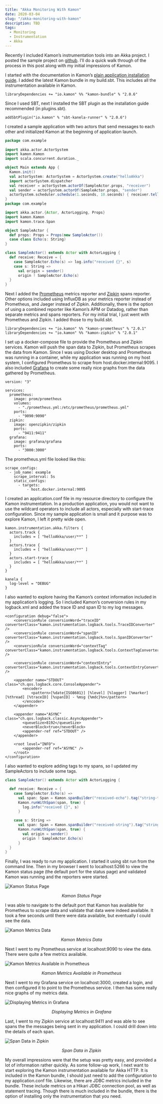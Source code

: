```yaml
---
title: "Akka Monitoring With Kamon"
date: 2020-03-04
slug: "/akka-monitoring-with-kamon"
description: TBD
tags:
  - Monitoring
  - Instrumentation
  - Akka
---
```

Recently I included Kamon’s instrumentation tools into an Akka project. I posted the sample project on
[github](https://github.com/dumpsterfireproject/kamon-sample). I’ll do a quick walk through of the process in this post along
with my initial impressions of Kamon.

I started with the documentation in Kamon’s [plain application installation guide](https://kamon.io/docs/latest/guides/installation/plain-application/).
I added the latest Kamon bundle in my build.sbt. This includes all the instrumentation available in Kamon.

```
libraryDependencies += "io.kamon" %% "kamon-bundle" % "2.0.6"
```

Since I used SBT, next I installed the SBT plugin as the installation guide recommended (in plugins.sbt).

```
addSbtPlugin("io.kamon" % "sbt-kanela-runner" % "2.0.6")
```

I created a sample application with two actors that send messages to each other and initialized Kamon at the beginning of
application launch.

```scala
package com.example
 
import akka.actor.ActorSystem
import kamon.Kamon
import scala.concurrent.duration._

object Main extends App {
  Kamon.init()
  val actorSystem: ActorSystem = ActorSystem.create("helloAkka")
  import actorSystem.dispatcher
  val receiver = actorSystem.actorOf(SampleActor.props, "receiver")
  val sender = actorSystem.actorOf(SampleActor.props, "sender")
  actorSystem.scheduler.schedule(1.seconds, 10.seconds) { receiver.tell("Hello", sender) }
}
package com.example

import akka.actor.{Actor, ActorLogging, Props}
import kamon.Kamon
import kamon.trace.Span

object SampleActor {
  def props: Props = Props(new SampleActor())
  case class Echo(s: String)
}

class SampleActor() extends Actor with ActorLogging {
  def receive: Receive = {
    case SampleActor.Echo(s) => log.info("received {}", s)
    case s: String =>
      val origin = sender()
      origin ! SampleActor.Echo(s)
  }
}
```

Next I added the [Prometheus](https://prometheus.io/docs/introduction/overview/) metrics reporter and
[Zipkin](https://zipkin.io/) spans reporter. Other options included using InfluxDB as your metrics reporter instead of
Prometheus, and Jaeger instead of Zipkin. Additionally, there is the option of using a combined reporter like Kamon’s APM
or Datadog, rather than separate metrics and spans reporters. For my initial trial, I just went with Prometheus and Zipkin.
I added those to my build.sbt.

```
libraryDependencies += "io.kamon" %% "kamon-prometheus" % "2.0.1"
libraryDependencies += "io.kamon" %% "kamon-zipkin" % "2.0.1"
```

I set up a docker-compose file to provide the Prometheus and Zipkin services. Kamon will push the span data to Zipkin, but
Prometheus scrapes the data from Kamon. Since I was using Docker desktop and Prometheus was running in a container, while my
application was running on my host system, I configured Prometheus to scrape from host.docker.internal:9095. I also included
[Grafana](https://grafana.com/grafana/) to create some really nice graphs from the data gathered by Prometheus.

```
version: "3"

services:
  prometheus:
    image: prom/prometheus
    volumes:
      - "./prometheus.yml:/etc/prometheus/prometheus.yml"
    ports:
      - "9090:9090"
  zipkin:
    image: openzipkin/zipkin
    ports:
      - "9411:9411"
  grafana:
    image: grafana/grafana
    ports:
      - "3000:3000"
```

The prometheus.yml file looked like this:

```
scrape_configs:
  - job_name: example
    scrape_interval: 5s
    static_configs:
      - targets:
          - host.docker.internal:9095
```

I created an application.conf file in my resource directory to configure the Kamon instrumentation. In a production application,
you would not want to use the wildcard operators to include all actors, especially with start-trace configuration. Since my
sample application is small and it purpose was to explore Kamon, I left it pretty wide open.

```
kamon.instrumentation.akka.filters {
  actors.track {
    includes = [ "helloAkka/user/**" ]
  }
  actors.trace {
    includes = [ "helloAkka/user/**" ]
  }
  actors.start-trace {
    includes = [ "helloAkka/user/**" ]
  }
}

kanela {
  log-level = "DEBUG"
}
```

I also wanted to explore having the Kamon’s context information included in my application’s logging. So I included Kamon’s
conversion rules in my logback.xml and added the trace ID and span ID to my log messages.

```
<configuration debug="false">
    <conversionRule conversionWord="traceID" converterClass="kamon.instrumentation.logback.tools.TraceIDConverter" />
    <conversionRule conversionWord="spanID" converterClass="kamon.instrumentation.logback.tools.SpanIDConverter" />
    <conversionRule conversionWord="contextTag" converterClass="kamon.instrumentation.logback.tools.ContextTagConverter" />

    <conversionRule conversionWord="contextEntry" converterClass="kamon.instrumentation.logback.tools.ContextEntryConverter" />

    <appender name="STDOUT" class="ch.qos.logback.core.ConsoleAppender">
        <encoder>
            <pattern>[%date{ISO8601}] [%level] [%logger] [%marker] [%thread] [%traceID] [%spanID] - %msg {%mdc}%n</pattern>
        </encoder>
    </appender>

    <appender name="ASYNC" class="ch.qos.logback.classic.AsyncAppender">
        <queueSize>8192</queueSize>
        <neverBlock>true</neverBlock>
        <appender-ref ref="STDOUT" />
    </appender>

    <root level="INFO">
        <appender-ref ref="ASYNC" />
    </root>
</configuration>
```

I also wanted to explore adding tags to my spans, so I updated my SampleActors to include some tags.

```scala
class SampleActor() extends Actor with ActorLogging {

  def receive: Receive = {
    case SampleActor.Echo(s) =>
      val span: Span = Kamon.spanBuilder("received-echo").tag("string-tag", "echo").start()
      Kamon.runWithSpan(span, true) {
        log.info("received {}", s)
      }

    case s: String =>
      val span: Span = Kamon.spanBuilder("received-string").tag("string-tag", "hello").start()
      Kamon.runWithSpan(span, true) {
        val origin = sender()
        origin ! SampleActor.Echo(s)
      }
  }
}
```

Finally, I was ready to run my application. I started it using sbt run from the command line. Then in my browser I went to
localhost:5266 to view the Kamon status page (the default port for the status page) and validated Kamon was running and the
reporters were started.

![Kamon Status Page](Screen-Shot-2020-02-27-at-2.53.01-PM.png)

<figcaption align="center">

*Kamon Status Page*

</figcaption>

I was able to navigate to the default port that Kamon has available for Prometheus to scrape data and validate that data were
indeed available. It took a few seconds until there were data available, but eventually I could see the data.

![Kamon Metrics Data](Screen-Shot-2020-02-27-at-2.59.36-PM.png)

<figcaption align="center">

*Kamon Metrics Data*

</figcaption>

Next I went to my Prometheus service at localhost:9090 to view the data. There were quite a few metrics available.

![Kamon Metrics Available in Prometheus](Screen-Shot-2020-02-27-at-2.52.41-PM.png)

<figcaption align="center">

*Kamon Metrics Available in Prometheus*

</figcaption>

Next I went to my Grafana service on localhost:3000, created a login, and then configured it to point to the Prometheus service.
I then has some really nice graphs of my metrics data.

![Displaying Metrics in Grafana](Screen-Shot-2020-02-27-at-2.55.45-PM.png)

<figcaption align="center">

*Displaying Metrics in Grafana*

</figcaption>

Last, I went to my Zipkin service at localhost:9411 and was able to see spans the the messages being sent in my application. I
could drill down into the details of each span.

![Span Data in Zipkin](Screen-Shot-2020-02-27-at-2.53.08-PM.png)

<figcaption align="center">

*Span Data in Zipkin*

</figcaption>

My overall impressions were that the setup was pretty easy, and provided a lot of information rather quickly. As some follow-up
work, I next want to start exploring the Kamon instrumentation available for Akka HTTP. It is included in the Kamon bundle, I
should just need to add the configuration to my application.conf file. Likewise, there are JDBC metrics included in the bundle.
These include metrics on a Hikari JDBC connection pool, as well as statement tracing. Though there is much included in the
bundle, there is the option of installing only the instrumentation that you need.
